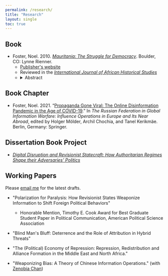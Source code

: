 ```yaml
---
permalink: /research/
title: "Research"
layout: single
toc: true
---
```


## Book

* Foster, Noel. 2010. <a href="https://www.amazon.com/Mauritania-Struggle-Democracy-Studies-Africa/dp/1935049305" target="_blank"><i>Mauritania: The Struggle for Democracy</i></a>. Boulder, CO: Lynne Rienner.
	- <a href="https://www.rienner.com/title/Mauritania_The_Struggle_for_Democracy" target="_blank">Publisher's website</a>
	- Reviewed in the <a href="https://www.jstor.org/stable/23046893" target="_blank"><i>International Journal of African Historical Studies</i></a>
	- <details><summary>Abstract</summary><blockquote>Why did a clique of Mauritanian officers risk their lives to overthrow the autocrat they had served for twenty years, only to cede power to an elected civilian? And having won acclaim for their commitment to a process of democratic transition, why did most of these officers join a year later to overthrow the newly elected president? Had the international community been fooled by a military junta—or was it complicit in creating an elaborate pseudo-democratic facade? Drawing on numerous interviews and field research in an Islamic republic wracked by ethnic tensions, terrorism, dire poverty, and the living legacy of slavery, I address these questions to reveal the complex forces at work in Mauritania’s long struggle for better governance.</blockquote></details> 

## Book Chapter

* Foster, Noel. 2021. “<a href="https://doi.org/10.1007/978-3-030-73955-3_7" target="_blank">Propaganda Gone Viral: The Online Disinformation Pandemic in the Age
of COVID-19</a>.” In <i>The Russian Federation in Global Information Warfare: Influence Operations in
Europe and Its Near Abroad</i>, edited by Holger Mölder, Archil Chochia, and Tanel Kerikmäe.
Berlin, Germany: Springer.

## Dissertation Book Project

* <a href="./bookproject" target="_blank"><i>Digital Disruption and Revisionist Statecraft: How Authoritarian Regimes Shape their Adversaries’ Politics</i></a>


## Working Papers

Please <a href="mailto:noelf@princeton.edu" target="_blank">email me</a> for the latest drafts.

* "Polarization for Paralysis: How Revisionist States Weaponize Information to Shift Foreign Political Behaviors"
	- Honorable Mention, Timothy E. Cook Award for Best Graduate Student Paper in Political Communication, American Political Science Association

* "Blind Man's Bluff: Deterrence and the Role of Attribution in Hybrid Threats"

* "The (Political) Economy of Repression: Repression, Redistribution and Alliance Formation in the Middle East and North Africa."

* "Weaponizing Bias: A Theory of Chinese Information Operations." (with <a href="https://www.zenobiachan.com/" target="_blank">Zenobia Chan</a>)

